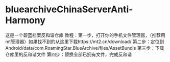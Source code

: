 # bluearchiveChinaServerAnti-Harmony
这是一个碧蓝档案反和谐仓库
教程：第一步，打开你的手机文件管理器，（推荐用mt管理器）如果找不到的从这里下载https://mt2.cn/download/
第二步：定位到Android/data/com.RoamingStar.BlueArchive/files/AssetBundls
第三步：下载仓库里的反和谐文件
第四步：替换全部已拥有文件，完成反和谐
